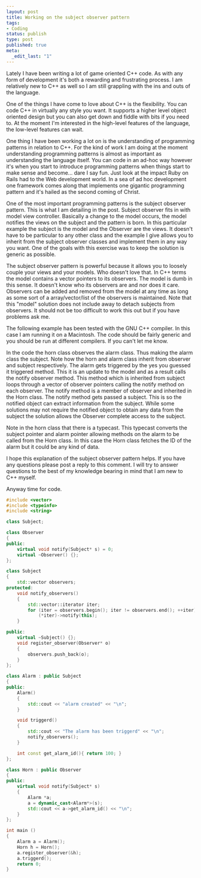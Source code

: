 ```yaml
--- 
layout: post
title: Working on the subject observer pattern
tags: 
- Coding
status: publish
type: post
published: true
meta: 
  _edit_last: "1"
---
```

Lately I have been writing a lot of game oriented C++ code. As with any form of development it's both a rewarding and frustrating process. I am relatively new to C++ as well so I am still grappling with the ins and outs of the language.

One of the things I have come to love about C++ is the flexibility. You can code C++ in virtually any style you want. It supports a higher level object oriented design but you can also get down and fiddle with bits if you need to. At the moment I'm interested in the high-level features of the language, the low-level features can wait.

One thing I have been working a lot on is the understanding of programming patterns in relation to C++. For the kind of work I am doing at the moment understanding programming patterns is almost as important as understanding the language itself. You can code in an ad-hoc way however it's when you start to introduce programming patterns when things start to make sense and become... dare I say fun. Just look at the impact Ruby on Rails had to the Web development world. In a sea of ad hoc development one framework comes along that implements one gigantic programming pattern and it's hailed as the second coming of Christ.

One of the most important programming patterns is the subject observer pattern. This is what I am detailing in the post. Subject observer fits in with model view controller. Basically a change to the model occurs, the model notifies the views on the subject and the pattern is born. In this particular example the subject is the model and the Observer are the views. It doesn't have to be particular to any other class and the example I give allows you to inherit from the subject observer classes and implement them in any way you want. One of the goals with this exercise was to keep the solution is generic as possible.

The subject observer pattern is powerful because it allows you to loosely couple your views and your models. Who doesn't love that. In C++ terms the model contains a vector pointers to its observers. The model is dumb in this sense. It doesn't know who its observers are and nor does it care. Observers can be added and removed from the model at any time as long as some sort of a array/vector/list of the observers is maintained. Note that this "model" solution does not include away to detach subjects from observers. It should not be too difficult to work this out but if you have problems ask me.

The following example has been tested with the GNU C++ compiler. In this case I am running it on a Macintosh. The code should be fairly generic and you should be run at different compilers. If you can't let me know.

In the code the horn class observes the alarm class. Thus making the alarm class the subject. Note how the horn and alarm class inherit from observer and subject respectively. The alarm gets triggered by the yes you guessed it triggered method. This it is an update to the model and as a result calls the notify observer method. This method which is inherited from subject loops through a vector of observer pointers calling the notify method on each observer. The notify method is a member of observer and inherited in the Horn class. The notify method gets passed a subject. This is so the notified object can extract information from the subject. While some solutions may not require the notified object to obtain any data from the subject the solution allows the Observer complete access to the subject.

Note in the horn class that there is a typecast. This typecast converts the subject pointer and alarm pointer allowing methods on the alarm to be called from the Horn class. In this case the Horn class fetches the ID of the alarm but it could be any kind of data.

I hope this explanation of the subject observer pattern helps. If you have any questions please post a reply to this comment. I will try to answer questions to the best of my knowledge bearing in mind that I am new to C++ myself.

Anyway time for code.

```cpp
#include <vector>
#include <typeinfo>
#include <string>

class Subject;

class Observer
{
public:
    virtual void notify(Subject* s) = 0;
    virtual ~Observer() {};
};

class Subject
{
    std::vector observers;
protected:
    void notify_observers()
    {
        std::vector::iterator iter;
        for (iter = observers.begin(); iter != observers.end(); ++iter)
            (*iter)->notify(this);
    }

public:
    virtual ~Subject() {};
    void register_observer(Observer* o)
    {
        observers.push_back(o);
    }
};

class Alarm : public Subject
{
public:
    Alarm()
    {
        std::cout << "alarm created" << "\n";
    }

    void triggerd()
    {
        std::cout << "The alarm has been triggerd" << "\n";
        notify_observers();
    }

    int const get_alarm_id(){ return 100; }
};

class Horn : public Observer
{
public:
    virtual void notify(Subject* s)
    {
        Alarm *a;
        a = dynamic_cast<Alarm*>(s);
        std::cout << a->get_alarm_id() << "\n";
    }
};

int main ()
{
    Alarm a = Alarm();
    Horn h = Horn();
    a.register_observer(&h);
    a.triggerd();
    return 0;
}
```
